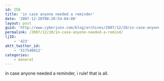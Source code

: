 ```yaml
---
id: 256
title: 'in case anyone needed a reminder'
date: '2007-12-20T08:20:54-04:00'
layout: post
guid: 'http://www.cyberjunx.com/blog/archives/2007/12/20/in-case-anyone-needed-a-remind/'
permalink: /2007/12/20/in-case-anyone-needed-a-remind/
ljID:
    - '423'
aktt_twitter_id:
    - '517546012'
categories:
    - General
---
```


in case anyone needed a reminder, i rule! that is all.